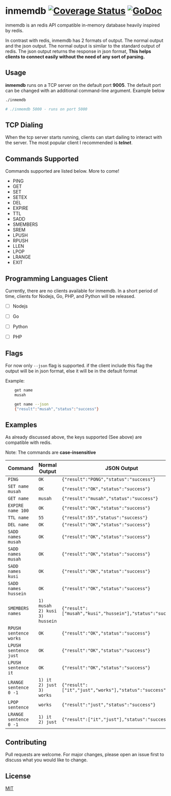 # inmemdb  [![Coverage Status](https://coveralls.io/repos/github/mkhstar/inmemdb/badge.svg?branch=master)](https://coveralls.io/github/mkhstar/inmemdb?branch=master) [![GoDoc](https://godoc.org/github.com/mkhstar/inmemdb?status.svg)](http://godoc.org/github.com/mkhstar/inmemdb)

inmemdb is an redis API compatible in-memory database heavily inspired by redis.

In contrast with redis, inmemdb has 2 formats of output. The normal output and the json output. The normal output is similar to the standard output of redis. The json output returns the response in json format, **This helps clients to connect easily without the need of any sort of parsing.**


## Usage

**inmemdb** runs on a TCP server on the default port **9005**. The default port can be changed with an additional command-line argument. Example below


```bash
./inmemdb

# ./inmemdb 5000 - runs on port 5000
```

## TCP Dialing

When the tcp server starts running, clients can start dailing to interact with the server. The most popular client I recommended is **_telnet_**.

## Commands Supported

Commands supported are listed below. More to come!

- PING
- GET
- SET
- SETEX
- DEL
- EXPIRE
- TTL
- SADD
- SMEMBERS
- SREM
- LPUSH
- RPUSH
- LLEN
- LPOP
- LRANGE
- EXIT


## Programming Languages Client

Currently, there are no clients available for inmemdb. In a short period of time, clients for Nodejs, Go, PHP, and Python will be released.

- [ ] Nodejs
- [ ] Go
- [ ] Python
- [ ] PHP


## Flags

For now only `--json` flag is supported. if the client include this flag the output will be in json format, else it will be in the default format

Example:

```bash
    get name
    musah

    get name --json
    {"result":"musah","status":"success"}
```


## Examples

As already discussed above, the keys supported (See above) are compatible with redis.

Note: The commands are **case-insensitive**


|             Command   |Normal Output                          |JSON Output                         |
|----------------|-------------------------------|-----------------------------|
|`PING`|`OK`           |`{"result":"PONG","status":"success"}`
|`SET name musah`|`OK`           |`{"result":"OK","status":"success"}`
|`GET name`          |`musah`            |`{"result":"musah","status":"success"}` 
|`EXPIRE name 100`          |`OK`|`{"result":"OK","status":"success"}`
|`TTL name`          |`55`|`{"result":55","status":"success"}`
|`DEL name`          |`OK`|`{"result":"OK","status":"success"}`
|`SADD names musah`          |`OK`|`{"result":"OK","status":"success"}`
|`SADD names musah`          |`OK`|`{"result":"OK","status":"success"}`
|`SADD names kusi`          |`OK`|`{"result":"OK","status":"success"}`
|`SADD names hussein`          |`OK`|`{"result":"OK","status":"success"}`
|`SMEMBERS names`          |`1) musah` <br/> `2) kusi` <br> `3) hussein`|`{"result":["musah","kusi","hussein"],"status":"success"}`
|`RPUSH sentence works`          |`OK`|`{"result":"OK","status":"success"}`
|`LPUSH sentence just`          |`OK`|`{"result":"OK","status":"success"}`
|`LPUSH sentence it`          |`OK`|`{"result":"OK","status":"success"}`
|`LRANGE sentence 0 -1`          |`1) it` <br/> `2) just` <br> `3) works`|`{"result":["it","just","works"],"status":"success"}`
|`LPOP sentence`          |`works`|`{"result":"just","status":"success"}`
|`LRANGE sentence 0 -1`          |`1) it` <br/> `2) just`|`{"result":["it","just"],"status":"success"}`




## Contributing
Pull requests are welcome. For major changes, please open an issue first to discuss what you would like to change.


## License
[MIT](https://choosealicense.com/licenses/mit/)